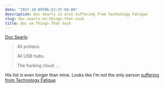 ```yaml
---
date: "2017-10-09T06:52:37-04:00"
description: Doc Searls is also suffering from Technology Fatigue
slug: doc-searls-on-things-that-suck
title: Doc on Things That Suck
---
```


[Doc Searls](http://doc.blog/2017/10/08/thingsthatsuck.html):

> All printers.
> 
> All USB hubs.
> 
> The fucking cloud.
> ...


His list is even longer than mine. Looks like I'm not the only person [suffering from Technology Fatigue](/2017/technology-fatigue/)
